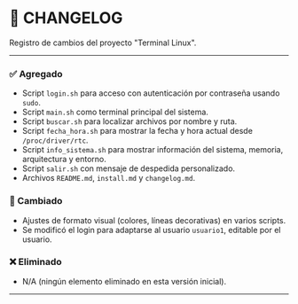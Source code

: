 # 📄 CHANGELOG

Registro de cambios del proyecto "Terminal Linux".

---

### ✅ Agregado
- Script `login.sh` para acceso con autenticación por contraseña usando `sudo`.
- Script `main.sh` como terminal principal del sistema.
- Script `buscar.sh` para localizar archivos por nombre y ruta.
- Script `fecha_hora.sh` para mostrar la fecha y hora actual desde `/proc/driver/rtc`.
- Script `info_sistema.sh` para mostrar información del sistema, memoria, arquitectura y entorno.
- Script `salir.sh` con mensaje de despedida personalizado.
- Archivos `README.md`, `install.md` y `changelog.md`.

### 🔁 Cambiado
- Ajustes de formato visual (colores, líneas decorativas) en varios scripts.
- Se modificó el login para adaptarse al usuario `usuario1`, editable por el usuario.

### ❌ Eliminado
- N/A (ningún elemento eliminado en esta versión inicial).

---